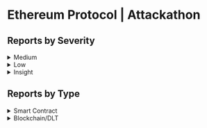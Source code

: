 # Ethereum Protocol | Attackathon

## Reports by Severity

<details>

<summary>Medium</summary>

* \#37466 \[BC-Medium] Evil-client OOM crash (fast P2P crash)
* \#38292 \[SC-Medium] Incorrect Sqrt Calculation Result
* \#38682 \[SC-Medium] AugAssign evaluation order causing OOB write within the object
* \#38733 \[BC-Medium] nibmus-eth2 remote crash
* \#38920 \[BC-Medium] teku remote DoS
* \#38146 \[BC-Medium] nimbus-eth2 remote crash

</details>

<details>

<summary>Low</summary>

* \#38502 \[BC-Low] Pending pool subtraction overflow causes node halt/shutdown
* \#38505 \[SC-Low] IRNode Multi-Evaluation In For List Iter
* \#38530 \[SC-Low] Incorrectly Eliminated Code With Side Effect In Concat Args
* \#38554 \[BC-Low] Incorrect Transaction Fee Check in \`SendRawTransaction()\`
* \#37199 \[BC-Low] Potential Chain Fork Due to Shallow Copy of Byte Slice
* \#37245 \[BC-Low] lodestar snappy decompression issue
* \#38686 \[BC-Low] Nodes with trusted peers vulnerable to pending peer flooding and DoS
* \#37985 \[SC-Low] Incorrectly Eliminate Code With Side Effect In Slice Args
* \#38807 \[BC-Low] DoS any reth node via ban logic exploit
* \#37462 \[BC-Low] Invalid RLP decoding for single bytes
* \#38850 \[BC-Low] Remote P2P OOM Crash (GetBlockHeaders) / Reth
* \#38855 \[SC-Low] Evaluation order is not respected in \`log\` function
* \#38894 \[BC-Low] Missing expiration check for Pong and Neighbors packets and not refreshing the endpoint proof
* \#38275 \[BC-Low] Evil-client P2P headers-traversal leads to D/DoS and total peer removal
* \#37582 \[SC-Low] Incorrect HexString Parsing Leads To Compilation Error Or Type Confusion
* \#37583 \[SC-Low] Incorrect For Annotation Parsing
* \#38958 \[BC-Low] EELS cant handle overflow gas calculation in modexp precompile
* \#38828 \[BC-Low] Decode RLP of Legacy Transaction Allows Tailing Bytes
* \#37113 \[BC-Low] A potential out-of-range panic has been discovered in the Ethereum client Erigon ( https://github.com/erigontech/erigon ), though it does not seem to be exploitable at this moment du...
* \#38459 \[BC-Low] erigon remote DoS
* \#37246 \[BC-Low] lodestar snappy checksum issue
* \#37634 \[SC-Low] Incorrect Builtin ERC4626 Call Signature
* \#38427 \[BC-Low] Discrepancy in Intrinsic Gas Calculation between Txpool and EVM Execution
* \#38902 \[BC-Low] No check on the maximum size of the encoded ENR on ENR\_RESPONSE packet
* \#38948 \[BC-Low] lighthouse remote DoS
* \#38278 \[BC-Low] Potential DoS to Mempool Due to Missing Gas Limit Check
* \#38318 \[BC-Low] nimbus-eth2: Gossipsub misconfiguration allows malicious peers gossip malformed data without penalization

</details>

<details>

<summary>Insight</summary>

* \#37646 \[BC-Insight] No implementation of BLOB\_SIDECAR\_SUBNET\_COUNT with no issue and no PR in the GitHub
* \#37134 \[BC-Insight] Improper secp256k sanitization
* \#37695 \[BC-Insight] Executing transaction that has a wrong nonce might triggered a chain split due to mismatch stateroot
* \#37120 \[BC-Insight] Remote handshake-based TCP/30303 flooding leads to an out-of-memory crash
* \#37191 \[BC-Insight] Unvalidated Field Names in Tuple ABI Parsing Causes Runtime Panic via reflect.StructOf
* \#37593 \[BC-Insight] Inconsistent Address Collision Check Against Precompile Contracts During Contract Deployment
* \#38598 \[BC-Insight] GetReceiptsMsg abuse leads to the DoS and/or crash of every EL client in the Ethereum network
* \#37352 \[BC-Insight] Missing Liveness Check in \`collectTableNodes()\`
* \#37359 \[BC-Insight] Failure to Generate ABI Binding in Golang
* \#37351 \[BC-Insight] Resubscribe Deadlocks When Unsubscribing Within An Unblock Channel
* \#38766 \[BC-Insight] Nil Pointer Dereference Panics in encodePayload() of Blob Tx’s Encoding
* \#37442 \[BC-Insight] Potential Address Collision with Precompile Contract During Contract Deployment
* \#38169 \[SC-Insight] Deferred Evaluation Of \`Default\_Return\_Value\` May Skip Side Effect Execution
* \#37483 \[BC-Insight] There is a trace discrepancy for Nethermind when handling EOF from PUSH opcode
* \#37505 \[BC-Insight] Remotely spamming 1 byte leads to full peer removal and desync in both execution and consensus clients
* \#37568 \[BC-Insight] Missing Specification Logic
* \#37300 \[BC-Insight] Incorrect Encoding of Negative \*big.Int Values in MakeTopics
* \#38277 \[BC-Insight] Potential Out-of-Range Panic in \`UnmarshalJSON()\` of \`HexOrDecimal256\`
* \#38908 \[BC-Insight] Missing Failed Subcalls in Erigon Tracers When Encountering \`ErrInsufficientBalance\` Error
* \#39018 \[BC-Insight] Rate Limiting Under-Specification and Consequences
* \#37286 \[SC-Insight] Elimination of Security Checks in ForkCreator Class
* \#37148 \[BC-Insight] \`wantedPeerDials()\` branch will never be executed
* \#38557 \[BC-Insight] Function \`IsPush()\` Misses Opcode PUSH0
* \#37584 \[SC-Insight] Nonpayable Not Respected For Internal Function
* \#38581 \[SC-Insight] Incorrect unwrap on Bytes and String
* \#37210 \[BC-Insight] Missing Check of HTTP Batch Response Length
* \#37350 \[BC-Insight] \`null\` Is Not Unmarshalled Correctly Into json.RawMessage
* \#37104 \[BC-Insight] Reth RPC is vulnerable to DNS rebinding attacks
* \#38015 \[BC-Insight] Violation of EIP-2681 in Create Transaction
* \#37186 \[BC-Insight] Missing Validation for Fixed-Size bytes Types in ABI Parsing
* \#38319 \[BC-Insight] Edge case difference for GETH and NETHERMIND when calculating memory expansion gas
* \#37594 \[SC-Insight] Nimbus incorrectly rejects non-minimally encoded snappy data length's due to spec. ambiguity
* \#37153 \[BC-Insight] Malicious validator can bring down honest nodes
* \#37577 \[BC-Insight] \`tx.origin\` Usage in Group Management Contract Allows Phishing Attack for Unauthorized Actions
* \#38693 \[SC-Insight] BytesM to Bytes conversion does not match the reference implementation

</details>

## Reports by Type

<details>

<summary>Smart Contract</summary>

* \#38505 \[SC-Low] IRNode Multi-Evaluation In For List Iter
* \#38530 \[SC-Low] Incorrectly Eliminated Code With Side Effect In Concat Args
* \#37985 \[SC-Low] Incorrectly Eliminate Code With Side Effect In Slice Args
* \#38169 \[SC-Insight] Deferred Evaluation Of \`Default\_Return\_Value\` May Skip Side Effect Execution
* \#38855 \[SC-Low] Evaluation order is not respected in \`log\` function
* \#37582 \[SC-Low] Incorrect HexString Parsing Leads To Compilation Error Or Type Confusion
* \#37583 \[SC-Low] Incorrect For Annotation Parsing
* \#38292 \[SC-Medium] Incorrect Sqrt Calculation Result
* \#38682 \[SC-Medium] AugAssign evaluation order causing OOB write within the object
* \#37286 \[SC-Insight] Elimination of Security Checks in ForkCreator Class
* \#37634 \[SC-Low] Incorrect Builtin ERC4626 Call Signature
* \#37584 \[SC-Insight] Nonpayable Not Respected For Internal Function
* \#38581 \[SC-Insight] Incorrect unwrap on Bytes and String
* \#37594 \[SC-Insight] Nimbus incorrectly rejects non-minimally encoded snappy data length's due to spec. ambiguity
* \#38693 \[SC-Insight] BytesM to Bytes conversion does not match the reference implementation

</details>

<details>

<summary>Blockchain/DLT</summary>

* \#37646 \[BC-Insight] No implementation of BLOB\_SIDECAR\_SUBNET\_COUNT with no issue and no PR in the GitHub
* \#38502 \[BC-Low] Pending pool subtraction overflow causes node halt/shutdown
* \#38554 \[BC-Low] Incorrect Transaction Fee Check in \`SendRawTransaction()\`
* \#37134 \[BC-Insight] Improper secp256k sanitization
* \#37695 \[BC-Insight] Executing transaction that has a wrong nonce might triggered a chain split due to mismatch stateroot
* \#37120 \[BC-Insight] Remote handshake-based TCP/30303 flooding leads to an out-of-memory crash
* \#37191 \[BC-Insight] Unvalidated Field Names in Tuple ABI Parsing Causes Runtime Panic via reflect.StructOf
* \#37199 \[BC-Low] Potential Chain Fork Due to Shallow Copy of Byte Slice
* \#37245 \[BC-Low] lodestar snappy decompression issue
* \#38686 \[BC-Low] Nodes with trusted peers vulnerable to pending peer flooding and DoS
* \#37593 \[BC-Insight] Inconsistent Address Collision Check Against Precompile Contracts During Contract Deployment
* \#38598 \[BC-Insight] GetReceiptsMsg abuse leads to the DoS and/or crash of every EL client in the Ethereum network
* \#37466 \[BC-Medium] Evil-client OOM crash (fast P2P crash)
* \#37352 \[BC-Insight] Missing Liveness Check in \`collectTableNodes()\`
* \#37359 \[BC-Insight] Failure to Generate ABI Binding in Golang
* \#37351 \[BC-Insight] Resubscribe Deadlocks When Unsubscribing Within An Unblock Channel
* \#38766 \[BC-Insight] Nil Pointer Dereference Panics in encodePayload() of Blob Tx’s Encoding
* \#38807 \[BC-Low] DoS any reth node via ban logic exploit
* \#37442 \[BC-Insight] Potential Address Collision with Precompile Contract During Contract Deployment
* \#37462 \[BC-Low] Invalid RLP decoding for single bytes
* \#37483 \[BC-Insight] There is a trace discrepancy for Nethermind when handling EOF from PUSH opcode
* \#38850 \[BC-Low] Remote P2P OOM Crash (GetBlockHeaders) / Reth
* \#37505 \[BC-Insight] Remotely spamming 1 byte leads to full peer removal and desync in both execution and consensus clients
* \#37568 \[BC-Insight] Missing Specification Logic
* \#38894 \[BC-Low] Missing expiration check for Pong and Neighbors packets and not refreshing the endpoint proof
* \#38275 \[BC-Low] Evil-client P2P headers-traversal leads to D/DoS and total peer removal
* \#37300 \[BC-Insight] Incorrect Encoding of Negative \*big.Int Values in MakeTopics
* \#38277 \[BC-Insight] Potential Out-of-Range Panic in \`UnmarshalJSON()\` of \`HexOrDecimal256\`
* \#38908 \[BC-Insight] Missing Failed Subcalls in Erigon Tracers When Encountering \`ErrInsufficientBalance\` Error
* \#38958 \[BC-Low] EELS cant handle overflow gas calculation in modexp precompile
* \#38828 \[BC-Low] Decode RLP of Legacy Transaction Allows Tailing Bytes
* \#39018 \[BC-Insight] Rate Limiting Under-Specification and Consequences
* \#37113 \[BC-Low] A potential out-of-range panic has been discovered in the Ethereum client Erigon ( https://github.com/erigontech/erigon ), though it does not seem to be exploitable at this moment du...
* \#38459 \[BC-Low] erigon remote DoS
* \#37246 \[BC-Low] lodestar snappy checksum issue
* \#38733 \[BC-Medium] nibmus-eth2 remote crash
* \#38920 \[BC-Medium] teku remote DoS
* \#37148 \[BC-Insight] \`wantedPeerDials()\` branch will never be executed
* \#38557 \[BC-Insight] Function \`IsPush()\` Misses Opcode PUSH0
* \#38427 \[BC-Low] Discrepancy in Intrinsic Gas Calculation between Txpool and EVM Execution
* \#37210 \[BC-Insight] Missing Check of HTTP Batch Response Length
* \#38902 \[BC-Low] No check on the maximum size of the encoded ENR on ENR\_RESPONSE packet
* \#37350 \[BC-Insight] \`null\` Is Not Unmarshalled Correctly Into json.RawMessage
* \#37104 \[BC-Insight] Reth RPC is vulnerable to DNS rebinding attacks
* \#38948 \[BC-Low] lighthouse remote DoS
* \#38015 \[BC-Insight] Violation of EIP-2681 in Create Transaction
* \#37186 \[BC-Insight] Missing Validation for Fixed-Size bytes Types in ABI Parsing
* \#38319 \[BC-Insight] Edge case difference for GETH and NETHERMIND when calculating memory expansion gas
* \#37153 \[BC-Insight] Malicious validator can bring down honest nodes
* \#38278 \[BC-Low] Potential DoS to Mempool Due to Missing Gas Limit Check
* \#38318 \[BC-Low] nimbus-eth2: Gossipsub misconfiguration allows malicious peers gossip malformed data without penalization
* \#37577 \[BC-Insight] \`tx.origin\` Usage in Group Management Contract Allows Phishing Attack for Unauthorized Actions
* \#38146 \[BC-Medium] nimbus-eth2 remote crash

</details>
